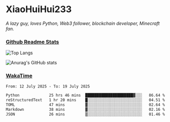 # XiaoHuiHui233

*A lazy guy, loves Python, Web3 follower, blockchain developer, Minecraft fan.*

### [Github Readme Stats](https://github.com/anuraghazra/github-readme-stats)

![Top Langs](https://github-readme-stats.vercel.app/api/top-langs/?username=XiaoHuiHui233&layout=compact&theme=github_dark)

![Anurag's GitHub stats](https://github-readme-stats.vercel.app/api?username=XiaoHuiHui233&show_icons=true&theme=github_dark)

### [WakaTime](https://wakatime.com)

<!--START_SECTION:waka-->

```txt
From: 12 July 2025 - To: 19 July 2025

Python             25 hrs 46 mins  █████████████████████▓░░░   86.64 %
reStructuredText   1 hr 20 mins    █░░░░░░░░░░░░░░░░░░░░░░░░   04.51 %
TOML               47 mins         ▓░░░░░░░░░░░░░░░░░░░░░░░░   02.64 %
Markdown           38 mins         ▓░░░░░░░░░░░░░░░░░░░░░░░░   02.16 %
JSON               26 mins         ▒░░░░░░░░░░░░░░░░░░░░░░░░   01.46 %
```

<!--END_SECTION:waka-->
